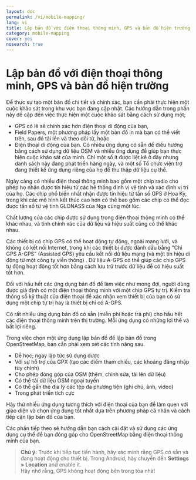 ```yaml
---
layout: doc
permalink: /vi/mobile-mapping/
lang: vi
title: Lập bản đồ với điện thoại thông minh, GPS và bản đồ hiện trường
category: mobile-mapping
cover: yes
nosearch: true
---
```


Lập bản đồ với điện thoại thông minh, GPS và bản đồ hiện trường
=============================


Để thực sự tạo một bản đồ chi tiết và chính xác, bạn cần phải thực hiện một cuộc khảo sát trong khu vực bạn đang cập nhật. Các hướng dẫn trong phần này đề cập đến việc thực hiện một cuộc khảo sát bằng cách sử dụng một;  

- GPS có lẽ sẽ chính xác hơn điện thoại di động của bạn,  
- Field Papers, một phương pháp lấy một bản đồ in mà bạn có thể viết trên, sau đó tải lên và theo dõi từ, hoặc  
- Điện thoại di động của bạn. Có nhiều ứng dụng có sẵn để điều hướng bằng cách sử dụng dữ liệu OSM và nhiều ứng dụng để giúp bạn thực hiện cuộc khảo sát của mình. Chỉ một số ít được liệt kê ở đây nhưng danh sách này đang phát triển hàng ngày, và một số Tổ chức viện trợ đang thiết kế ứng dụng riêng của họ để thu thập dữ liệu cụ thể.  

Ngày càng có nhiều điện thoại thông minh bao gồm một chip radio cho phép họ nhận được tín hiệu từ các hệ thống định vị vệ tinh và xác định vị trí của họ. Các chip phổ biến nhất nhận được tín hiệu từ tần số GPS ở Hoa Kỳ, trong khi các mô hình kết thúc cao hơn có thể bao gồm các chip có thể đọc được tần số từ vệ tinh GLONASS của Nga cùng một lúc.  

Chất lượng của các chip được sử dụng trong điện thoại thông minh có thể khác nhau, và tính chính xác của dữ liệu và hiệu suất cũng có thể khác nhau.  

Các thiết bị có chip GPS có thể hoạt động tự động, ngoài mạng lưới, và không có kết nối Internet, trong khi các thiết bị được đánh dấu bằng "Chỉ GPS A-GPS" (Assisted GPS) yêu cầu kết nối dữ liệu mạng (và một tín hiệu di động từ một công ty viễn thông) . Dữ liệu A-GPS có thể giúp các chip GPS tự động hoạt động tốt hơn bằng cách lưu trữ trước dữ liệu để có hiệu suất tốt hơn.  

Đối với hầu hết các ứng dụng bản đồ để làm việc như mong đợi, người dùng được giả định có một điện thoại thông minh với một chip GPS tự trị. Kiểm tra thông số kỹ thuật của điện thoại để xác nhận xem thiết bị của bạn có sử dụng một chip tự trị hay là thiết bị chỉ có A-GPS.  

Có rất nhiều ứng dụng bản đồ có sẵn (miễn phí hoặc trả phí) cho hầu hết các điện thoại thông minh trên thị trường. Mỗi ứng dụng có những lợi thế và bất lợi riêng.  

Trong việc chọn một ứng dụng lập bản đồ để lập bản đồ trong OpenStreetMap, bạn cần phải xem xét các tính năng sau.  

- Dễ học; ngay lập tức sử dụng được  
- Với sự hỗ trợ của GPX (tạo các điểm tham chiếu, các khoảng đăng nhập tùy chỉnh)  
- Cho phép đóng góp của OSM (thêm, chỉnh sửa, tải lên dữ liệu)  
- Có thể tải dữ liệu OSM ngoại tuyến  
- Có thể gắn thẻ địa lý các tệp đa phương tiện (ghi chú, ảnh, video)  
- Trong phát triển tích cực  

Hãy thử nhiều ứng dụng tương thích với điện thoại của bạn để làm quen với giao diện và chọn ứng dụng tốt nhất dựa trên phương pháp cá nhân và cách tiếp cận lập bản đồ của bạn.

<!-- Commenting for now since tables doesn't look very nice!

Recommended Applications for Smartphones / PDAs
-----------------------------------------------------

| Application      | Usage  | Android  | Blackberry | iOS     | Windows |
| ---------------- | :----: | :------: | :--------: | :-----: | :-----: |
| Geopaparazzi     | m      | O        |            |         |         |
| GPS Essentials   | m      | O        |            |         |         |
| MapZen           | m:p    | O        |            | O       |         |
| Open GPS Tracker | m      | O        |            |         |         |
| OruxMaps         | m      | O        |            |         |         |
| OSMAnd           | m:n:p  | O        | O          | D       |         |
| OSMTracker       | m      | O        |            |         | O       |
| Vespucci         | m:f    | O        |            |         |         |

O - supported, D - under development, m - mapping, n - navigation, p - POI editor, f - full editor

 -->

Các phần tiếp theo sẽ hướng dẫn bạn cách cài đặt và sử dụng các ứng dụng cụ thể để bạn đóng góp cho OpenStreetMap bằng điện thoại thông minh của bạn.

> **Chú ý:** Trước khi tiếp tục tiến hành, hãy xác minh rằng GPS có sẵn và đang hoạt động cho thiết bị. Trong Android, hãy chuyển đến **Settings \> Location** and enable it.  
> Hãy nhớ rằng, GPS không hoạt động bên trong tòa nhà!
